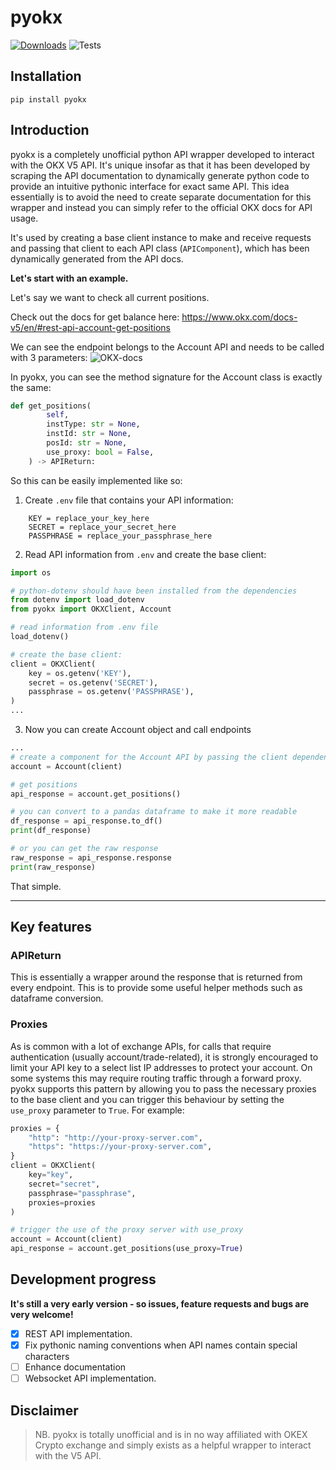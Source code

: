 # pyokx 
[![Downloads](https://pepy.tech/badge/pyokx)](https://pepy.tech/project/pyokx)
![Tests](https://github.com/nicelgueta/pyokx/actions/workflows/pyokx.yml/badge.svg)
## Installation

```shell
pip install pyokx
```

## Introduction

pyokx is a completely unofficial python API wrapper developed to interact with the OKX V5 API. 
It's unique insofar as that it has been developed by scraping the API documentation to dynamically generate python code to provide an intuitive
pythonic interface for exact same API. This idea essentially is to avoid the need to create separate documentation for this wrapper and instead you can simply refer to the official OKX docs for API usage.

It's used by creating a base client instance to make and receive requests and passing that client to each API class (`APIComponent`), which has been dynamically generated from the API docs.


**Let's start with an example.**

Let's say we want to check all current positions.

Check out the docs for get balance here: https://www.okx.com/docs-v5/en/#rest-api-account-get-positions

We can see the endpoint belongs to the Account API and needs to be called with 3 parameters:
![OKX-docs](get-pos.png)

In pyokx, you can see the method signature for the Account class is exactly the same:
```python
def get_positions(
        self,
        instType: str = None,
        instId: str = None,
        posId: str = None,
        use_proxy: bool = False,
    ) -> APIReturn:
```

So this can be easily implemented like so:

1. Create `.env` file that contains your API information:
```
    KEY = replace_your_key_here
    SECRET = replace_your_secret_here
    PASSPHRASE = replace_your_passphrase_here
```

2. Read API information from `.env` and create the base client:
```python
import os

# python-dotenv should have been installed from the dependencies
from dotenv import load_dotenv
from pyokx import OKXClient, Account

# read information from .env file
load_dotenv()

# create the base client:
client = OKXClient(
    key = os.getenv('KEY'),
    secret = os.getenv('SECRET'),
    passphrase = os.getenv('PASSPHRASE'),
)
...
```

3. Now you can create Account object and call endpoints
```python
...
# create a component for the Account API by passing the client dependency
account = Account(client)

# get positions
api_response = account.get_positions()

# you can convert to a pandas dataframe to make it more readable
df_response = api_response.to_df()
print(df_response)

# or you can get the raw response
raw_response = api_response.response
print(raw_response)
```

That simple.

______


## Key features

### APIReturn

This is essentially a wrapper around the response that is returned from every endpoint. This is to provide some useful helper methods such as dataframe conversion.

### Proxies

As is common with a lot of exchange APIs, for calls that require authentication (usually account/trade-related), it is strongly encouraged to limit your API key to a select list IP addresses to protect your account. On some systems this may require routing traffic through a forward proxy. pyokx supports this pattern by allowing you to pass the necessary proxies to the base client and you can trigger this behaviour by setting the `use_proxy` parameter to `True`.
For example:
```python
proxies = {
    "http": "http://your-proxy-server.com",
    "https": "https://your-proxy-server.com",
}
client = OKXClient(
    key="key",
    secret="secret",
    passphrase="passphrase",
    proxies=proxies
)

# trigger the use of the proxy server with use_proxy
account = Account(client)
api_response = account.get_positions(use_proxy=True)

```

## Development progress

**It's still a very early version - so issues, feature requests and bugs are very welcome!**

- [x] REST API implementation.
- [x] Fix pythonic naming conventions when API names contain special characters
- [ ] Enhance documentation
- [ ] Websocket API implementation. 

## Disclaimer
> NB. pyokx is totally unofficial and is in no way affiliated with OKEX Crypto exchange and simply exists as a helpful wrapper to interact with the V5 API.